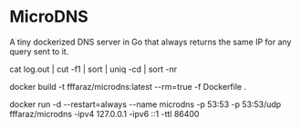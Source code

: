 # MicroDNS
A tiny dockerized DNS server in Go that always returns the same IP for any query sent to it.

cat log.out | cut -f1 | sort | uniq -cd | sort -nr

docker build -t fffaraz/microdns:latest --rm=true -f Dockerfile .

docker run -d --restart=always --name microdns -p 53:53 -p 53:53/udp fffaraz/microdns -ipv4 127.0.0.1 -ipv6 ::1 -ttl 86400
